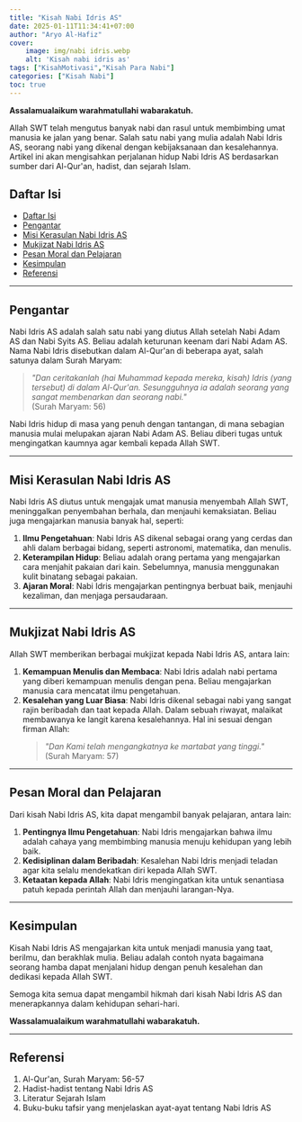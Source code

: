 ```yaml
---
title: "Kisah Nabi Idris AS"
date: 2025-01-11T11:34:41+07:00
author: "Aryo Al-Hafiz"
cover:
    image: img/nabi idris.webp
    alt: 'Kisah nabi idris as'
tags: ["KisahMotivasi","Kisah Para Nabi"]
categories: ["Kisah Nabi"]
toc: true
---
```

**Assalamualaikum warahmatullahi wabarakatuh.**  

Allah SWT telah mengutus banyak nabi dan rasul untuk membimbing umat manusia ke jalan yang benar. Salah satu nabi yang mulia adalah Nabi Idris AS, seorang nabi yang dikenal dengan kebijaksanaan dan kesalehannya. Artikel ini akan mengisahkan perjalanan hidup Nabi Idris AS berdasarkan sumber dari Al-Qur'an, hadist, dan sejarah Islam.  

## Daftar Isi  
- [Daftar Isi](#daftar-isi)
- [Pengantar](#pengantar)
- [Misi Kerasulan Nabi Idris AS](#misi-kerasulan-nabi-idris-as)
- [Mukjizat Nabi Idris AS](#mukjizat-nabi-idris-as)
- [Pesan Moral dan Pelajaran](#pesan-moral-dan-pelajaran)
- [Kesimpulan](#kesimpulan)
- [Referensi](#referensi)

---

## Pengantar  

Nabi Idris AS adalah salah satu nabi yang diutus Allah setelah Nabi Adam AS dan Nabi Syits AS. Beliau adalah keturunan keenam dari Nabi Adam AS. Nama Nabi Idris disebutkan dalam Al-Qur'an di beberapa ayat, salah satunya dalam Surah Maryam:  

> _"Dan ceritakanlah (hai Muhammad kepada mereka, kisah) Idris (yang tersebut) di dalam Al-Qur'an. Sesungguhnya ia adalah seorang yang sangat membenarkan dan seorang nabi."_  
(Surah Maryam: 56)  

Nabi Idris hidup di masa yang penuh dengan tantangan, di mana sebagian manusia mulai melupakan ajaran Nabi Adam AS. Beliau diberi tugas untuk mengingatkan kaumnya agar kembali kepada Allah SWT.  

---

## Misi Kerasulan Nabi Idris AS  

Nabi Idris AS diutus untuk mengajak umat manusia menyembah Allah SWT, meninggalkan penyembahan berhala, dan menjauhi kemaksiatan. Beliau juga mengajarkan manusia banyak hal, seperti:  
1. **Ilmu Pengetahuan**: Nabi Idris AS dikenal sebagai orang yang cerdas dan ahli dalam berbagai bidang, seperti astronomi, matematika, dan menulis.  
2. **Keterampilan Hidup**: Beliau adalah orang pertama yang mengajarkan cara menjahit pakaian dari kain. Sebelumnya, manusia menggunakan kulit binatang sebagai pakaian.  
3. **Ajaran Moral**: Nabi Idris mengajarkan pentingnya berbuat baik, menjauhi kezaliman, dan menjaga persaudaraan.  

---

## Mukjizat Nabi Idris AS  

Allah SWT memberikan berbagai mukjizat kepada Nabi Idris AS, antara lain:  
1. **Kemampuan Menulis dan Membaca**: Nabi Idris adalah nabi pertama yang diberi kemampuan menulis dengan pena. Beliau mengajarkan manusia cara mencatat ilmu pengetahuan.  
2. **Kesalehan yang Luar Biasa**: Nabi Idris dikenal sebagai nabi yang sangat rajin beribadah dan taat kepada Allah. Dalam sebuah riwayat, malaikat membawanya ke langit karena kesalehannya. Hal ini sesuai dengan firman Allah:  
   > _"Dan Kami telah mengangkatnya ke martabat yang tinggi."_  
   (Surah Maryam: 57)  

---

## Pesan Moral dan Pelajaran  

Dari kisah Nabi Idris AS, kita dapat mengambil banyak pelajaran, antara lain:  
1. **Pentingnya Ilmu Pengetahuan**: Nabi Idris mengajarkan bahwa ilmu adalah cahaya yang membimbing manusia menuju kehidupan yang lebih baik.  
2. **Kedisiplinan dalam Beribadah**: Kesalehan Nabi Idris menjadi teladan agar kita selalu mendekatkan diri kepada Allah SWT.  
3. **Ketaatan kepada Allah**: Nabi Idris mengingatkan kita untuk senantiasa patuh kepada perintah Allah dan menjauhi larangan-Nya.  

---

## Kesimpulan  

Kisah Nabi Idris AS mengajarkan kita untuk menjadi manusia yang taat, berilmu, dan berakhlak mulia. Beliau adalah contoh nyata bagaimana seorang hamba dapat menjalani hidup dengan penuh kesalehan dan dedikasi kepada Allah SWT.  

Semoga kita semua dapat mengambil hikmah dari kisah Nabi Idris AS dan menerapkannya dalam kehidupan sehari-hari.  

**Wassalamualaikum warahmatullahi wabarakatuh.**  

---

## Referensi  

1. Al-Qur'an, Surah Maryam: 56-57  
2. Hadist-hadist tentang Nabi Idris AS  
3. Literatur Sejarah Islam  
4. Buku-buku tafsir yang menjelaskan ayat-ayat tentang Nabi Idris AS  
